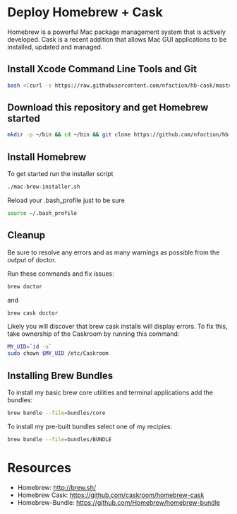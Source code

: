 # Deploy Homebrew + Cask

Homebrew is a powerful Mac package management system that is actively developed.  Cask is a recent addition that allows Mac GUI applications to be installed, updated and managed.

## Install Xcode Command Line Tools and Git

```bash
bash <(curl -s https://raw.githubusercontent.com/nfaction/hb-cask/master/pre-install.sh)
```

## Download this repository and get Homebrew started
```bash
mkdir -p ~/bin && cd ~/bin && git clone https://github.com/nfaction/hb-cask.git &&  cd ~/hb-cask/
```

## Install Homebrew

To get started run the installer script
```bash
./mac-brew-installer.sh
```

Reload your .bash_profile just to be sure
```bash
source ~/.bash_profile
```

## Cleanup
Be sure to resolve any errors and as many warnings as possible from the output of doctor.

Run these commands and fix issues:
```bash
brew doctor
```
and
```bash
brew cask doctor
```

Likely you will discover that brew cask installs will display errors.  To fix this, take ownership of the Caskroom by running this command:

```bash
MY_UID=`id -u`
sudo chown $MY_UID /etc/Caskroom
```

## Installing Brew Bundles

To install my basic brew core utilities and terminal applications add the bundles:
```bash
brew bundle --file=bundles/core
```

To install my pre-built bundles select one of my recipies:
```bash
brew bundle --file=bundles/BUNDLE
```


# Resources
* Homebrew: http://brew.sh/
* Homebrew Cask: https://github.com/caskroom/homebrew-cask
* Homebrew-Bundle: https://github.com/Homebrew/homebrew-bundle

